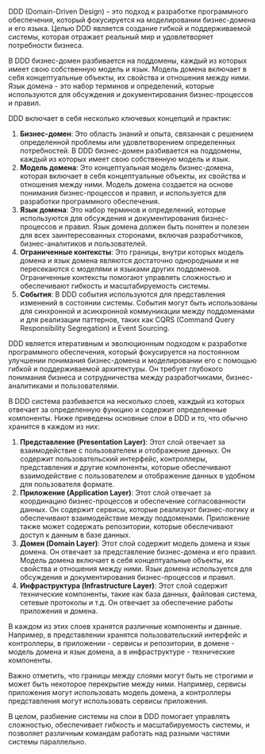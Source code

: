DDD (Domain-Driven Design) - это подход к разработке программного обеспечения, который фокусируется на моделировании бизнес-домена и его языка. Целью DDD является создание гибкой и поддерживаемой системы, которая отражает реальный мир и удовлетворяет потребности бизнеса.

В DDD бизнес-домен разбивается на поддомены, каждый из которых имеет свою собственную модель и язык. Модель домена включает в себя концептуальные объекты, их свойства и отношения между ними. Язык домена - это набор терминов и определений, которые используются для обсуждения и документирования бизнес-процессов и правил.

DDD включает в себя несколько ключевых концепций и практик:

1. **Бизнес-домен**: Это область знаний и опыта, связанная с решением определенной проблемы или удовлетворением определенных потребностей. В DDD бизнес-домен разбивается на поддомены, каждый из которых имеет свою собственную модель и язык.
2. **Модель домена**: Это концептуальная модель бизнес-домена, которая включает в себя концептуальные объекты, их свойства и отношения между ними. Модель домена создается на основе понимания бизнес-процессов и правил, и используется для разработки программного обеспечения.
3. **Язык домена**: Это набор терминов и определений, которые используются для обсуждения и документирования бизнес-процессов и правил. Язык домена должен быть понятен и полезен для всех заинтересованных сторонами, включая разработчиков, бизнес-аналитиков и пользователей.
4. **Ограниченные контексты**: Это границы, внутри которых модель домена и язык домена являются достаточно однородными и не пересекаются с моделями и языками других поддоменов. Ограниченные контексты помогают управлять сложностью и обеспечивают гибкость и масштабируемость системы.
5. **События**: В DDD события используются для представления изменений в состоянии системы. События могут быть использованы для синхронной и асинхронной коммуникации между поддоменами и для реализации паттернов, таких как CQRS (Command Query Responsibility Segregation) и Event Sourcing.

DDD является итеративным и эволюционным подходом к разработке программного обеспечения, который фокусируется на постоянном улучшении понимания бизнес-домена и моделировании его с помощью гибкой и поддерживаемой архитектуры. Он требует глубокого понимания бизнеса и сотрудничества между разработчиками, бизнес-аналитиками и пользователями.

В DDD система разбивается на несколько слоев, каждый из которых отвечает за определенную функцию и содержит определенные компоненты. Ниже приведены основные слои в DDD и то, что обычно хранится в каждом из них:

1. **Представление (Presentation Layer)**: Этот слой отвечает за взаимодействие с пользователем и отображение данных. Он содержит пользовательский интерфейс, контроллеры, представления и другие компоненты, которые обеспечивают взаимодействие с пользователем и отображение данных в удобном для пользователя формате.
2. **Приложение (Application Layer)**: Этот слой отвечает за координацию бизнес-процессов и обеспечение согласованности данных. Он содержит сервисы, которые реализуют бизнес-логику и обеспечивают взаимодействие между поддоменами. Приложение также может содержать репозитории, которые обеспечивают доступ к данным в базе данных.
3. **Домен (Domain Layer)**: Этот слой содержит модель домена и язык домена. Он отвечает за представление бизнес-домена и его правил. Модель домена включает в себя концептуальные объекты, их свойства и отношения между ними. Язык домена используется для обсуждения и документирования бизнес-процессов и правил.
4. **Инфраструктура (Infrastructure Layer)**: Этот слой содержит технические компоненты, такие как база данных, файловая система, сетевые протоколы и т.д. Он отвечает за обеспечение работы приложения и домена.

В каждом из этих слоев хранятся различные компоненты и данные. Например, в представлении хранятся пользовательский интерфейс и контроллеры, в приложении - сервисы и репозитории, в домене - модель домена и язык домена, а в инфраструктуре - технические компоненты.

Важно отметить, что границы между слоями могут быть не строгими и может быть некоторое перекрытие между ними. Например, сервисы приложения могут использовать модель домена, а контроллеры представления могут использовать сервисы приложения.

В целом, разбиение системы на слои в DDD помогает управлять сложностью, обеспечивает гибкость и масштабируемость системы, и позволяет различным командам работать над разными частями системы параллельно.
